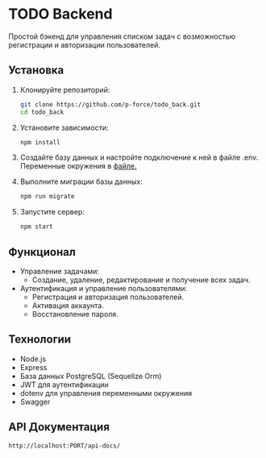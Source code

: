 # TODO Backend

Простой бэкенд для управления списком задач с возможностью регистрации и авторизации пользователей.

## Установка

1. Клонируйте репозиторий:

   ```sh
   git clone https://github.com/p-force/todo_back.git
   cd todo_back
   ```

2. Установите зависимости:

   ```sh
   npm install
   ```

3. Создайте базу данных и настройте подключение к ней в файле .env. Переменные окружения в <a href="">файле.</a>

4. Выполните миграции базы данных:

   ```sh
   npm run migrate
   ```

5. Запустите сервер:

   ```sh
   npm start
   ```

## Функционал

- Управление задачами:
  - Создание, удаление, редактирование и получение всех задач.
- Аутентификация и управление пользователями:
  - Регистрация и авторизация пользователей.
  - Активация аккаунта.
  - Восстановление пароля.

## Технологии

- Node.js
- Express
- База данных PostgreSQL (Sequelize Orm)
- JWT для аутентификации
- dotenv для управления переменными окружения
- Swagger

## API Документация

```
http://localhost:PORT/api-docs/
```